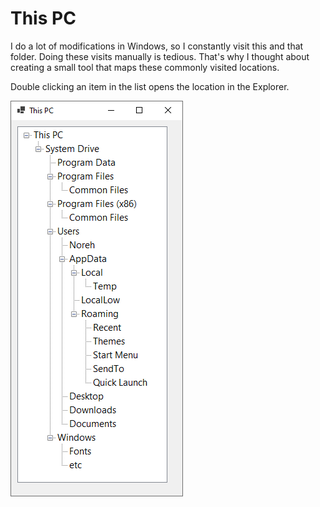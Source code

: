 # This PC

I do a lot of modifications in Windows, so I constantly visit this and that folder. Doing these visits manually is tedious. That's why I thought about creating a small tool that maps these commonly visited locations.

Double clicking an item in the list opens the location in the Explorer.

![screenshot of the tool](screenshot.png)

